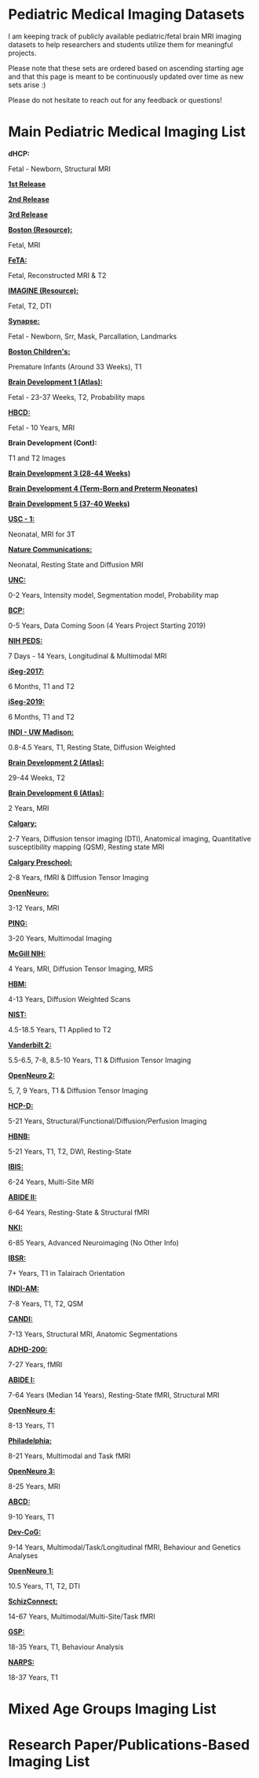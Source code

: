 # Pediatric Medical Imaging Datasets
I am keeping track of publicly available pediatric/fetal brain MRI imaging datasets to help researchers and students utilize them for meaningful projects.

Please note that these sets are ordered based on ascending starting age and that this page is meant to be continuously updated over time as new sets arise :) 

Please do not hesitate to reach out for any feedback or questions! 

# Main Pediatric Medical Imaging List
**dHCP:**

Fetal - Newborn, Structural MRI 

**[1st Release](http://www.developingconnectome.org/project/data-release-user-guide/)**

**[2nd Release](http://www.developingconnectome.org/second-data-release/)**
  
**[3rd Release](http://www.developingconnectome.org/data-release/third-data-release/)**


[**Boston (Resource):**](http://fetalmri.org/index.html?B30)

Fetal, MRI


[**FeTA:**](https://www.synapse.org/#!Synapse:syn25649159/wiki/610007)

Fetal, Reconstructed MRI & T2


[**IMAGINE (Resource):**](https://imagine.med.harvard.edu/fetal-brain-mri-atlas-and-segmentation)

Fetal, T2, DTI


[**Synapse:**](https://www.synapse.org/#!Synapse:syn25887675/wiki/611424)

Fetal - Newborn, Srr, Mask, Parcallation, Landmarks


[**Boston Children's:**](https://www.frontiersin.org/articles/10.3389/fped.2017.00159/full)

Premature Infants (Around 33 Weeks), T1


[**Brain Development 1 (Atlas):**](https://brain-development.org/brain-atlases/fetal-brain-atlases/)

Fetal - 23-37 Weeks, T2, Probability maps


[**HBCD:**](https://heal.nih.gov/research/infants-and-children/healthy-brain)

Fetal - 10 Years, MRI


**Brain Development (Cont):**

T1 and T2 Images

**[Brain Development 3 (28-44 Weeks)](https://brain-development.org/brain-atlases/neonatal-brain-atlases/neonatal-brain-atlas-serag/)**

**[Brain Development 4 (Term-Born and Preterm Neonates)](https://brain-development.org/brain-atlases/neonatal-brain-atlases/neonatal-brain-atlas-gousias/)**

**[Brain Development 5 (37-40 Weeks)](https://brain-development.org/brain-atlases/neonatal-brain-atlases/neonatal-brain-atlas-makropoulos/)**


[**USC - 1:**](https://www.frontiersin.org/articles/10.3389/fnins.2021.650082/full)

Neonatal, MRI for 3T


[**Nature Communications:**](https://www.nature.com/articles/s41467-021-22960-0)

Neonatal, Resting State and Diffusion MRI


[**UNC:**](https://www.med.unc.edu/bric/ideagroup/free-softwares/unc-infant-0-1-2-atlases/)

0-2 Years, Intensity model, Segmentation model, Probability map


[**BCP:**](https://babyconnectomeproject.org/)

0-5 Years, Data Coming Soon (4 Years Project Starting 2019)


[**NIH PEDS:**](https://www.sciencedirect.com/science/article/abs/pii/S105381190500710X?via%3Dihub)

7 Days - 14 Years, Longitudinal & Multimodal MRI


[**iSeg-2017:**](https://iseg2017.web.unc.edu/)

6 Months, T1 and T2


[**iSeg-2019:**](https://iseg2019.web.unc.edu/)

6 Months, T1 and T2


[**INDI - UW Madison:**](http://fcon_1000.projects.nitrc.org/indi/PRIME/uwmadison.html)

0.8-4.5 Years, T1, Resting State, Diffusion Weighted


[**Brain Development 2 (Atlas):**](https://brain-development.org/brain-atlases/neonatal-brain-atlases/)

29-44 Weeks, T2


[**Brain Development 6 (Atlas):**](https://brain-development.org/brain-atlases/pediatric-brain-atlases/)

2 Years, MRI


[**Calgary:**](https://www.developmentalneuroimaginglab.ca/)

2-7 Years, Diffusion tensor imaging (DTI), Anatomical imaging, Quantitative susceptibility mapping (QSM), Resting state MRI


[**Calgary Preschool:**](https://osf.io/axz5r/)

2-8 Years, fMRI & DIffusion Tensor Imaging


[**OpenNeuro:**](https://openneuro.org/datasets/ds000228/versions/1.1.0)

3-12 Years, MRI


[**PING:**](http://pingstudy.ucsd.edu/)

3-20 Years, Multimodal Imaging


[**McGill NIH:**](https://www.bic.mni.mcgill.ca/nihpd_info/info2/index.html)

4 Years, MRI, Diffusion Tensor Imaging, MRS


[**HBM:**](https://brainanddevelopment.nl/wp-content/uploads/2019/08/Wierenga_et_al_2017_Longitudinal_BrainNetwork_Children.pdf)

4-13 Years, Diffusion Weighted Scans


[**NIST:**](http://nist.mni.mcgill.ca/pediatric-atlases-4-5-18-5y/)

4.5-18.5 Years, T1 Applied to T2


[**Vanderbilt 2:**](https://www.researchgate.net/publication/350601331_A_longitudinal_neuroimaging_dataset_on_language_processing_in_children_ages_5_7_and_9_years_old)

5.5-6.5, 7-8, 8.5-10 Years, T1 & Diffusion Tensor Imaging


[**OpenNeuro 2:**](https://openneuro.org/datasets/ds001894/versions/1.4.1)

5, 7, 9 Years, T1 & Diffusion Tensor Imaging


[**HCP-D:**](https://www.humanconnectome.org/study/hcp-lifespan-development)

5-21 Years, Structural/Functional/Diffusion/Perfusion Imaging


[**HBNB:**](http://fcon_1000.projects.nitrc.org/indi/cmi_healthy_brain_network/index.html)

5-21 Years, T1, T2, DWI, Resting-State


[**IBIS:**](https://www.sciencedirect.com/science/article/pii/S2213158220303880?via%3Dihub)

6-24 Years, Multi-Site MRI


[**ABIDE II:**](http://fcon_1000.projects.nitrc.org/indi/abide/abide_II.html)

6-64 Years, Resting-State & Structural fMRI


[**NKI:**](https://pubmed.ncbi.nlm.nih.gov/23087608/)

6-85 Years, Advanced Neuroimaging (No Other Info)


[**IBSR:**](https://www.nitrc.org/projects/ibsr)

7+ Years, T1 in Talairach Orientation


[**INDI-AM:**](http://fcon_1000.projects.nitrc.org/indi/PRIME/amu.html)

7-8 Years, T1, T2, QSM


[**CANDI:**](https://escholarship.umassmed.edu/cs_schizbull08/)

7-13 Years, Structural MRI, Anatomic Segmentations 


**[ADHD-200:](https://pubmed.ncbi.nlm.nih.gov/27423255/)**

7-27 Years, fMRI 


[**ABIDE I:**](http://fcon_1000.projects.nitrc.org/indi/abide/abide_I.html)

7-64 Years (Median 14 Years), Resting-State fMRI, Structural MRI 


**[OpenNeuro 4:](https://openneuro.org/datasets/ds003126/versions/1.2.0)**

8-13 Years, T1


**[Philadelphia:](https://pubmed.ncbi.nlm.nih.gov/25840117/)**

8-21 Years, Multimodal and Task fMRI


**[OpenNeuro 3:](https://openneuro.org/datasets/ds003499/versions/1.0.1)**

8-25 Years, MRI


**[ABCD:](https://abcdstudy.org/about/)**

9-10 Years, T1


**[Dev-CoG:](http://devcog.mrn.org/)**

9-14 Years, Multimodal/Task/Longitudinal fMRI, Behaviour and Genetics Analyses 


**[OpenNeuro 1:](https://openneuro.org/datasets/ds001894/versions/1.2.2)**

10.5 Years, T1, T2, DTI 


**[SchizConnect:](https://pubmed.ncbi.nlm.nih.gov/24223551/)**

14-67 Years, Multimodal/Multi-Site/Task fMRI


**[GSP:](https://www.nature.com/articles/sdata201531)**

18-35 Years, T1, Behaviour Analysis 


**[NARPS:](https://www.nature.com/articles/s41597-019-0113-7)**

18-37 Years, T1 
  
# Mixed Age Groups Imaging List
# Research Paper/Publications-Based Imaging List 
